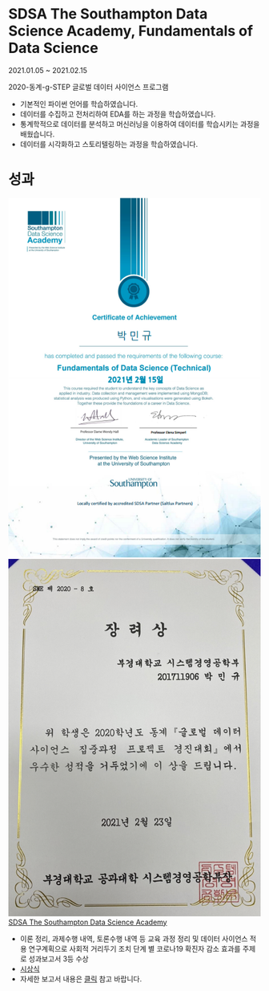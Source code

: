 # SDSA The Southampton Data Science Academy, Fundamentals of Data Science


2021.01.05 ~ 2021.02.15

2020-동계-g-STEP 글로벌 데이터 사이언스 프로그램
* 기본적인 파이썬 언어를 학습하였습니다.
* 데이터를 수집하고 전처리하여 EDA를 하는 과정을 학습하였습니다.
* 통계학적으로 데이터를 분석하고 머신러닝을 이용하여 데이터를 학습시키는 과정을 배웠습니다.
* 데이터를 시각화하고 스토리텔링하는 과정을 학습하였습니다.


# 성과
![alt SDSA.png](SDSA.png) <br>
![alt SDSA_2.png](SDSA_2.png) <br>
[SDSA The Southampton Data Science Academy](https://sme.pknu.ac.kr/sme/1856?action=view&no=9910525)<br>
* 이론 정리, 과제수행 내역, 토론수행 내역 등 교육 과정 정리 및 데이터 사이언스 적용 연구계획으로 사회적 거리두기 조치 단계 별 코로나19 확진자 감소 효과를 주제로 성과보고서 3등 수상
* [시상식](https://sme.pknu.ac.kr/sme/1856?action=view&no=9910527)
* 자세한 보고서 내용은 [클릭](https://github.com/pmingyu/gStep/blob/main/SDSA%20%EB%B3%B4%EA%B3%A0%EC%84%9C(201711906_%EB%B0%95%EB%AF%BC%EA%B7%9C).pdf) 참고 바랍니다.
